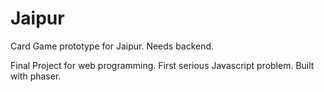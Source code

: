 # Jaipur
Card Game prototype for Jaipur. Needs backend.

Final Project for web programming. First serious Javascript problem. Built with phaser.
